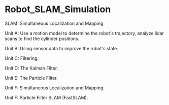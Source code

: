 # Robot_SLAM_Simulation
SLAM: Simultaneous Localization and Mapping


Unit A: Use a motion model to determine the robot's trajectory, analyze lidar scans to find the cylinder positions.

Unit B: Using sensor data to improve the robot's state.

Unit C: Filtering.

Unit D: The Kalman Filter.

Unit E: The Particle Filter.

Unit F: Simultaneous Localization and Mapping.

Unit F: Particle Filter SLAM (FastSLAM).
